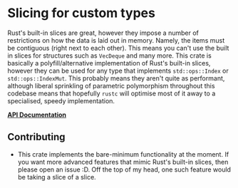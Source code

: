# Slicing for custom types

Rust's built-in slices are great, however they impose a number of restrictions on how the data is laid out in memory. Namely, the items must be contiguous (right next to each other). This means you can't use the built in slices for structures such as `VecDeque` and many more. This crate is basically a polyfill/alternative implementation of Rust's built-in slices, however they can be used for any type that implements `std::ops::Index` or `std::ops::IndexMut`. This probably means they aren't quite as performant, although liberal sprinkling of parametric polymorphism throughout this codebase means that hopefully `rustc` will optimise most of it away to a specialised, speedy implementation.

[**API Documentation**](https://docs.rs/owned_slice)

## Contributing

- This crate implements the bare-minimum functionality at the moment. If you want more advanced features that mimic Rust's built-in slices, then please open an issue :D. Off the top of my head, one such feature would be taking a slice of a slice.